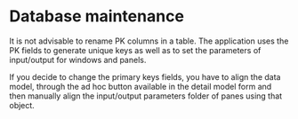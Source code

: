 # Database maintenance

It is not advisable to rename PK columns in a table. The application uses the PK fields to generate unique keys as well as to set the parameters of input/output for windows and panels.

If you decide to change the primary keys fields, you have to align the data model, through the ad hoc button available in the detail model form and then manually align the input/output parameters folder of panes using that object.

